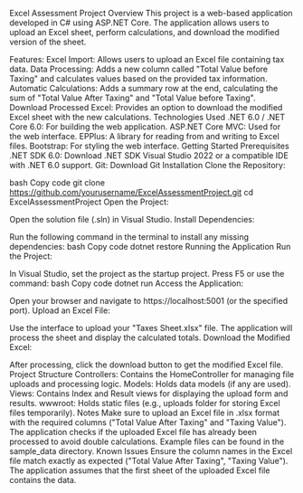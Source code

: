 Excel Assessment Project
Overview
This project is a web-based application developed in C# using ASP.NET Core. The application allows users to upload an Excel sheet, perform calculations, and download the modified version of the sheet.

Features:
Excel Import: Allows users to upload an Excel file containing tax data.
Data Processing: Adds a new column called "Total Value before Taxing" and calculates values based on the provided tax information.
Automatic Calculations: Adds a summary row at the end, calculating the sum of "Total Value After Taxing" and "Total Value before Taxing".
Download Processed Excel: Provides an option to download the modified Excel sheet with the new calculations.
Technologies Used
.NET 6.0 / .NET Core 6.0: For building the web application.
ASP.NET Core MVC: Used for the web interface.
EPPlus: A library for reading from and writing to Excel files.
Bootstrap: For styling the web interface.
Getting Started
Prerequisites
.NET SDK 6.0: Download .NET SDK
Visual Studio 2022 or a compatible IDE with .NET 6.0 support.
Git: Download Git
Installation
Clone the Repository:

bash
Copy code
git clone https://github.com/yourusername/ExcelAssessmentProject.git
cd ExcelAssessmentProject
Open the Project:

Open the solution file (.sln) in Visual Studio.
Install Dependencies:

Run the following command in the terminal to install any missing dependencies:
bash
Copy code
dotnet restore
Running the Application
Run the Project:

In Visual Studio, set the project as the startup project.
Press F5 or use the command:
bash
Copy code
dotnet run
Access the Application:

Open your browser and navigate to https://localhost:5001 (or the specified port).
Upload an Excel File:

Use the interface to upload your "Taxes Sheet.xlsx" file.
The application will process the sheet and display the calculated totals.
Download the Modified Excel:

After processing, click the download button to get the modified Excel file.
Project Structure
Controllers: Contains the HomeController for managing file uploads and processing logic.
Models: Holds data models (if any are used).
Views: Contains Index and Result views for displaying the upload form and results.
wwwroot: Holds static files (e.g., uploads folder for storing Excel files temporarily).
Notes
Make sure to upload an Excel file in .xlsx format with the required columns ("Total Value After Taxing" and "Taxing Value").
The application checks if the uploaded Excel file has already been processed to avoid double calculations.
Example files can be found in the sample_data directory.
Known Issues
Ensure the column names in the Excel file match exactly as expected ("Total Value After Taxing", "Taxing Value").
The application assumes that the first sheet of the uploaded Excel file contains the data.

